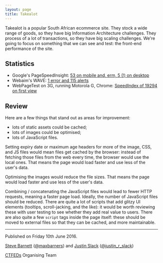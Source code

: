 ```yaml
---
layout: page
title: Takealot
---
```


Takealot is a popular South African ecommerce site. They stock a wide range of goods, so they have big Information Architecture challenges. They process of a lot of transactions, so they have big scaling challenges. We're going to focus on something that we can see and test: the front-end performance of the site.

## Statistics

* Google's PageSpeedInsight: [53 on mobile and, erm, 5 (!) on desktop](https://developers.google.com/speed/pagespeed/insights/?url=http%3A%2F%2Fwww.takealot.com%2F&tab=mobile)
* Webaim's WAVE: [1 error and 115 alerts](http://wave.webaim.org/report#/http://www.takealot.com/)
* WebPageTest on 3G, running Motorola G, Chrome: [SpeedIndex of 19294 on first view](http://www.webpagetest.org/result/160605_HJ_f56acba8e102bb1422cf9edaf1a7d13f/)

## Review

Here are a few things that stand out as areas for improvement:

- lots of static assets could be cached;
- lots of images could be optimised;
- lots of JavaScript files.

Setting expiry date or maximum age headers for more of the image, CSS, and JS files would mean files get cached by the browser: instead of fetching those files from the web every time, the browser would use the local ones. That means the page would load faster and use less of the user's data.

Optimising the images would reduce the file sizes. That means the page would load faster and use less of the user's data.

Combining / concatenating the JavaScript files would lead to fewer HTTP requests, meaning a faster page load. Ideally, the number of JavaScript files should be reduced. There are quite a lot of scripts that add glitzy UI elements (tooltips, scroll-jacking, and the like): it would be worth reviewing these with user testing to see whether they add real value to users. There are also quite a few `script` tags inside the page itself: these should be moved to external files so that they can be cached, and more maintainable.

---

Published on Friday 10th June 2016.

[Steve Barnett](https://naga.co.za/) ([@maxbarners](https://twitter.com/maxbarners)) and [Justin Slack](http://justinslack.com/) ([@justin_r_slack](https://twitter.com/justin_r_slack))

[CTFEDs](http://ctfeds.org/) Organising Team
